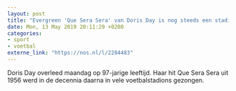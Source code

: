 ```yaml
---
layout: post
title: "Evergreen 'Que Sera Sera' van Doris Day is nog steeds een stadionhit"
date: Mon, 13 May 2019 20:11:29 +0200
categories: 
- sport 
- voetbal 
externe_link: "https://nos.nl/l/2284483"
---
```


Doris Day overleed maandag op 97-jarige leeftijd. Haar hit Que Sera Sera uit 1956 werd in de decennia daarna in vele voetbalstadions gezongen.
